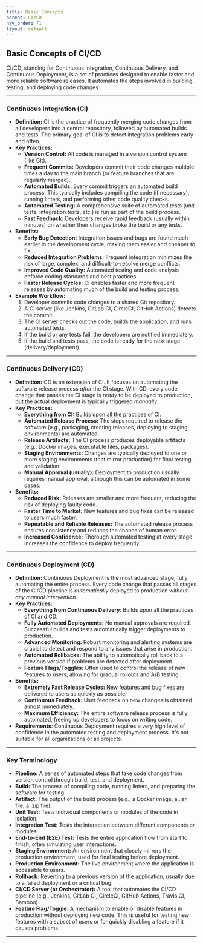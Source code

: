 ```yaml
---
title: Basic Concepts
parent: CI/CD
nav_order: 71
layout: default
---
```


## Basic Concepts of CI/CD

CI/CD, standing for Continuous Integration, Continuous Delivery, and Continuous Deployment, is a set of practices designed to enable faster and more reliable software releases. It automates the steps involved in building, testing, and deploying code changes.

---

### Continuous Integration (CI)

*   **Definition:** CI is the practice of frequently merging code changes from all developers into a central repository, followed by automated builds and tests.  The primary goal of CI is to detect integration problems early and often.
*   **Key Practices:**
    *   **Version Control:** All code is managed in a version control system (like Git).
    *   **Frequent Commits:** Developers commit their code changes multiple times a day to the main branch (or feature branches that are regularly merged).
    *   **Automated Builds:**  Every commit triggers an automated build process. This typically includes compiling the code (if necessary), running linters, and performing other code quality checks.
    *   **Automated Testing:**  A comprehensive suite of automated tests (unit tests, integration tests, etc.) is run as part of the build process.
    *   **Fast Feedback:**  Developers receive rapid feedback (usually within minutes) on whether their changes broke the build or any tests.
*   **Benefits:**
    *   **Early Bug Detection:**  Integration issues and bugs are found much earlier in the development cycle, making them easier and cheaper to fix.
    *   **Reduced Integration Problems:**  Frequent integration minimizes the risk of large, complex, and difficult-to-resolve merge conflicts.
    *   **Improved Code Quality:**  Automated testing and code analysis enforce coding standards and best practices.
    *   **Faster Release Cycles:**  CI enables faster and more frequent releases by automating much of the build and testing process.
* **Example Workflow:**
    1. Developer commits code changes to a shared Git repository.
    2. A CI server (like Jenkins, GitLab CI, CircleCI, GitHub Actions) detects the commit.
    3. The CI server checks out the code, builds the application, and runs automated tests.
    4. If the build or any tests fail, the developers are notified immediately.
    5. If the build and tests pass, the code is ready for the next stage (delivery/deployment).

---

### Continuous Delivery (CD)

*   **Definition:** CD is an extension of CI. It focuses on automating the software release process *after* the CI stage.  With CD, every code change that passes the CI stage is *ready* to be deployed to production, but the actual deployment is typically triggered *manually*.
*   **Key Practices:**
    *   **Everything from CI:**  Builds upon all the practices of CI.
    *   **Automated Release Process:**  The steps required to release the software (e.g., packaging, creating releases, deploying to staging environments) are automated.
    *   **Release Artifacts:**  The CI process produces deployable artifacts (e.g., Docker images, executable files, packages).
    *   **Staging Environments:**  Changes are typically deployed to one or more staging environments (that mirror production) for final testing and validation.
    *   **Manual Approval (usually):**  Deployment to production usually requires manual approval, although this can be automated in some cases.
*   **Benefits:**
    *   **Reduced Risk:**  Releases are smaller and more frequent, reducing the risk of deploying faulty code.
    *   **Faster Time to Market:**  New features and bug fixes can be released to users much faster.
    *   **Repeatable and Reliable Releases:**  The automated release process ensures consistency and reduces the chance of human error.
    *   **Increased Confidence:** Thorough automated testing at every stage increases the confidence to deploy frequently.

---

### Continuous Deployment (CD)

*   **Definition:** Continuous Deployment is the most advanced stage, fully automating the entire process. Every code change that passes all stages of the CI/CD pipeline is *automatically* deployed to production *without any manual intervention*.
*   **Key Practices:**
    *   **Everything from Continuous Delivery**: Builds upon all the practices of CI and CD.
    *   **Fully Automated Deployments:**  No manual approvals are required.  Successful builds and tests automatically trigger deployments to production.
    *   **Advanced Monitoring:**  Robust monitoring and alerting systems are crucial to detect and respond to any issues that arise in production.
    *   **Automated Rollbacks:**  The ability to automatically roll back to a previous version if problems are detected after deployment.
    *   **Feature Flags/Toggles:**  Often used to control the release of new features to users, allowing for gradual rollouts and A/B testing.
*   **Benefits:**
    *   **Extremely Fast Release Cycles:**  New features and bug fixes are delivered to users as quickly as possible.
    *   **Continuous Feedback:**  User feedback on new changes is obtained almost immediately.
    *   **Maximum Efficiency:**  The entire software release process is fully automated, freeing up developers to focus on writing code.
*   **Requirements**:  Continuous Deployment requires a very high level of confidence in the automated testing and deployment process.  It's not suitable for all organizations or all projects.

---
### Key Terminology

*   **Pipeline:** A series of automated steps that take code changes from version control through build, test, and deployment.
*   **Build:** The process of compiling code, running linters, and preparing the software for testing.
*   **Artifact:** The output of the build process (e.g., a Docker image, a .jar file, a .zip file).
*   **Unit Test:** Tests individual components or modules of the code in isolation.
*   **Integration Test:** Tests the interaction between different components or modules.
*   **End-to-End (E2E) Test:** Tests the entire application flow from start to finish, often simulating user interactions.
*   **Staging Environment:** An environment that closely mirrors the production environment, used for final testing before deployment.
*   **Production Environment:** The live environment where the application is accessible to users.
*   **Rollback:** Reverting to a previous version of the application, usually due to a failed deployment or a critical bug.
*   **CI/CD Server (or Orchestrator):**  A tool that automates the CI/CD pipeline (e.g., Jenkins, GitLab CI, CircleCI, GitHub Actions, Travis CI, Bamboo).
*   **Feature Flag/Toggle:**  A mechanism to enable or disable features in production without deploying new code. This is useful for testing new features with a subset of users or for quickly disabling a feature if it causes problems.

---